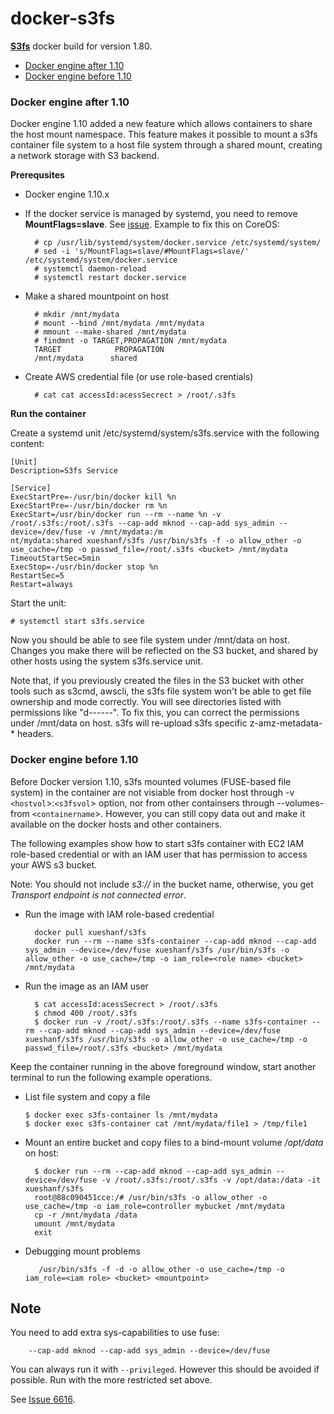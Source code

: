docker-s3fs
===========

**[S3fs][s3fs]** docker build for version 1.80. 

- [Docker engine after 1.10](#docker-egnine-after-1.10)
- [Docker engine before 1.10](#docker-engine-before-1.10)

### <a name="docker-engine-after-1.10" ></a> Docker engine after 1.10

Docker engine 1.10 added a new feature which allows containers to share the host mount namespace. This feature makes it possible to mount a s3fs container file system to a host file system through a shared mount, creating a network storage with S3 backend. 

**Prerequsites**

* Docker engine 1.10.x
* If the docker service is managed by systemd, you need to remove __MountFlags=slave__. See [issue](https://github.com/docker/docker/pull/22806). Example to fix this on CoreOS:

		# cp /usr/lib/systemd/system/docker.service /etc/systemd/system/
		# sed -i 's/MountFlags=slave/#MountFlags=slave/' /etc/systemd/system/docker.service
		# systemctl daemon-reload
		# systemctl restart docker.service
		
* Make a shared mountpoint on host

		# mkdir /mnt/mydata
		# mount --bind /mnt/mydata /mnt/mydata
		# mmount --make-shared /mnt/mydata
		# findmnt -o TARGET,PROPAGATION /mnt/mydata
		TARGET            PROPAGATION
		/mnt/mydata		 shared
		
* Create AWS credential file (or use role-based crentials)

		# cat cat accessId:acessSecrect > /root/.s3fs

**Run the container**

Create a systemd unit /etc/systemd/system/s3fs.service with the following content:

	[Unit]
	Description=S3fs Service

	[Service]
	ExecStartPre=-/usr/bin/docker kill %n
	ExecStartPre=-/usr/bin/docker rm %n
	ExecStart=/usr/bin/docker run --rm --name %n -v /root/.s3fs:/root/.s3fs --cap-add mknod --cap-add sys_admin --device=/dev/fuse -v /mnt/mydata:/m
	nt/mydata:shared xueshanf/s3fs /usr/bin/s3fs -f -o allow_other -o use_cache=/tmp -o passwd_file=/root/.s3fs <bucket> /mnt/mydata
	TimeoutStartSec=5min
	ExecStop=-/usr/bin/docker stop %n
	RestartSec=5
	Restart=always
	

Start the unit:

	# systemctl start s3fs.service
	
Now you should be able to see file system under /mnt/data on host. Changes you make there will be reflected on the S3 bucket, and shared by other hosts using the system s3fs.service unit. 

Note that, if you previously created the files in the S3 bucket with other tools such as s3cmd, awscli, the s3fs file system won't be able to get file ownership and mode correctly. You will see directories listed with permissions like  "d------". To fix this, you can correct the permissions under /mnt/data on host. s3fs will re-upload s3fs specific z-amz-metadata-* headers. 

### <a name="docker-engine-before-1.10" ></a> Docker engine before 1.10

Before Docker version 1.10, s3fs mounted volumes (FUSE-based file system) in the container are not visiable from docker host through -v `<hostvol`>:`<s3fsvol`> option, nor from other containsers through --volumes-from `<containername`>.  However, you can still copy data out and make it available on the docker hosts and other containers. 

The following examples show how to start s3fs container with EC2 IAM role-based credential or with an IAM user that has permission to access your AWS s3 bucket. 

Note: You should not include _s3://_ in the bucket name, otherwise, you get _Transport endpoint is not connected error_.

* Run the image with IAM role-based credential

        docker pull xueshanf/s3fs
        docker run --rm --name s3fs-container --cap-add mknod --cap-add sys_admin --device=/dev/fuse xueshanf/s3fs /usr/bin/s3fs -o allow_other -o use_cache=/tmp -o iam_role=<role name> <bucket> /mnt/mydata
    
* Run the image as an IAM user 

		$ cat accessId:acessSecrect > /root/.s3fs
		$ chmod 400 /root/.s3fs
		$ docker run -v /root/.s3fs:/root/.s3fs --name s3fs-container --rm --cap-add mknod --cap-add sys_admin --device=/dev/fuse xueshanf/s3fs /usr/bin/s3fs -o allow_other -o use_cache=/tmp -o passwd_file=/root/.s3fs <bucket> /mnt/mydata
		
Keep the container running in the above foreground window, start another terminal to run the following example operations. 

  * List file system and copy a file

 		$ docker exec s3fs-container ls /mnt/mydata
 		$ docker exec s3fs-container cat /mnt/mydata/file1 > /tmp/file1
 		
* Mount an entire bucket and copy files to a bind-mount volume _/opt/data_ on host:

        $ docker run --rm --cap-add mknod --cap-add sys_admin --device=/dev/fuse -v /root/.s3fs:/root/.s3fs -v /opt/data:/data -it xueshanf/s3fs
        root@88c090451cce:/# /usr/bin/s3fs -o allow_other -o use_cache=/tmp -o iam_role=controller mybucket /mnt/mydata
        cp -r /mnt/mydata /data
        umount /mnt/mydata
        exit
        
* Debugging mount problems

         /usr/bin/s3fs -f -d -o allow_other -o use_cache=/tmp -o iam_role=<iam role> <bucket> <mountpoint>

Note
----

  You need to add extra sys-capabilities to use fuse:

        --cap-add mknod --cap-add sys_admin --device=/dev/fuse

  You can always run it with `--privileged`.  However this should be avoided if possible.  Run with the more restricted set above.

  See [Issue 6616](https://github.com/docker/docker/issues/6616).

[s3fs]: https://github.com/s3fs-fuse/s3fs-fuse
